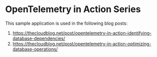 # OpenTelemetry in Action Series

This sample application is used in the following blog posts:

1. https://thecloudblog.net/post/opentelemetry-in-action-identifying-database-dependencies/
2. https://thecloudblog.net/post/opentelemetry-in-action-optimizing-database-operations/


